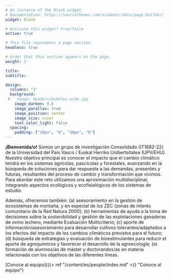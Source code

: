 ```yaml
---
# An instance of the Blank widget.
# Documentation: https://sourcethemes.com/academic/docs/page-builder/
widget: blank

# Activate this widget? true/false
active: true

# This file represents a page section.
headless: true

# Order that this section appears on the page.
weight: 2

title:
subtitle:

design:
  columns: "1"
  background:
 #   image: headers/bubbles-wide.jpg
    image_darken: 0.6
    image_parallax: true
    image_position: center
    image_size: cover
    text_color_light: false
  spacing:
    padding: ["10px", "0", "10px", "0"]
---
```


**¡Bienvenida/o!** Somos un grupo de investigación Consolidado (IT1682-22) de la Universidad del País Vasco / Euskal Herriko Unibertsitatea (UPV/EHU). 
Nuestro objetivo principal es conocer el impacto que el cambio climático tendrá en los sistemas agrícolas, pascícolas y forestales, avanzando en la búsqueda de soluciones para dar respuesta a las demandas, presentes y futuras, resultantes del proceso de cambio y transformación que vivimos. Para abordar este reto utilizamos una aproximación multidisciplinar, integrando aspectos ecológicos y ecofisiológicos de los sistemas de estudio. 

Además, ofrecemos también: (a) asesoramiento en la gestión de ecosistemas de montaña, y en especial de los ZEC (zonas de interés comunitario de la Red Natura 2000); (b) herramientas de ayuda a la toma de decisiones sobre la sostenibilidad y gestión de las explotaciones ganaderas de ovino lechero, mediante Evaluación Multicriterio; (c) aporte de información/asesoramiento para desarrollar cultivos tolerantes/adaptados a los efectos del impacto de los cambios climáticos previstos para el futuro; (d) búsqueda de estrategias y evaluación de bioestimulantes para reducir el aporte de agroquímicos y favorecer el desarrollo de la agroecología; (e) formación de alumnos/as de máster y doctorandos/as en materia relacionada con los objetivos de las diferentes líneas.

[Conoce al equipo]({{< ref "/content/es/people/index.md" >}} "Conoce al equipo")
